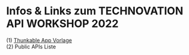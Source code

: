 # Infos & Links zum TECHNOVATION API WORKSHOP 2022

(1)  [Thunkable App Vorlage](https://google.de) </br>
(2)  Public APIs Liste
